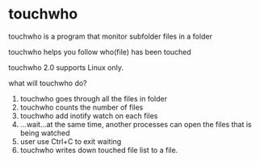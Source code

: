 # touchwho
 touchwho is a program that monitor subfolder files in a folder

 touchwho helps you follow who(file) has been touched

 touchwho 2.0 supports Linux only.

 what will touchwho do?

 1. touchwho goes through all the files in folder
 2. touchwho counts the number of files
 3. touchwho add inotify watch on each files
 4. ...wait...at the same time, another processes can open the files that is being watched
 5. user use Ctrl+C to exit waiting
 6. touchwho writes down touched file list to a file.

